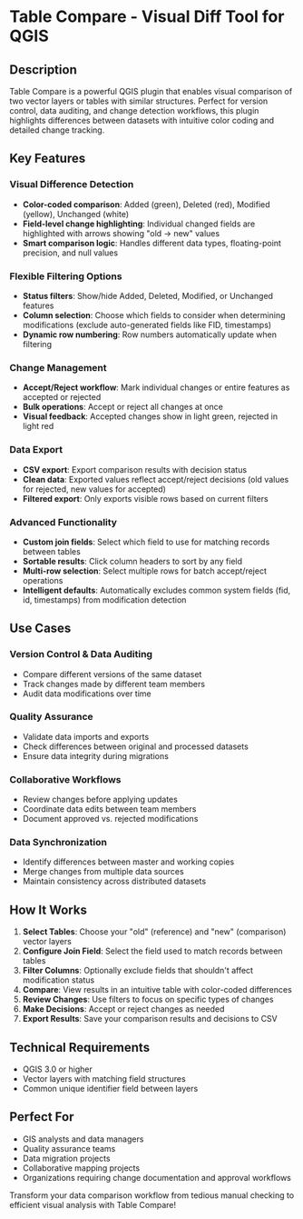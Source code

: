 # Table Compare - Visual Diff Tool for QGIS

## Description

Table Compare is a powerful QGIS plugin that enables visual comparison of two vector layers or tables with similar structures. Perfect for version control, data auditing, and change detection workflows, this plugin highlights differences between datasets with intuitive color coding and detailed change tracking.

## Key Features

### Visual Difference Detection
- **Color-coded comparison**: Added (green), Deleted (red), Modified (yellow), Unchanged (white)
- **Field-level change highlighting**: Individual changed fields are highlighted with arrows showing "old → new" values
- **Smart comparison logic**: Handles different data types, floating-point precision, and null values

### Flexible Filtering Options
- **Status filters**: Show/hide Added, Deleted, Modified, or Unchanged features
- **Column selection**: Choose which fields to consider when determining modifications (exclude auto-generated fields like FID, timestamps)
- **Dynamic row numbering**: Row numbers automatically update when filtering

### Change Management
- **Accept/Reject workflow**: Mark individual changes or entire features as accepted or rejected
- **Bulk operations**: Accept or reject all changes at once
- **Visual feedback**: Accepted changes show in light green, rejected in light red

### Data Export
- **CSV export**: Export comparison results with decision status
- **Clean data**: Exported values reflect accept/reject decisions (old values for rejected, new values for accepted)
- **Filtered export**: Only exports visible rows based on current filters

### Advanced Functionality
- **Custom join fields**: Select which field to use for matching records between tables
- **Sortable results**: Click column headers to sort by any field
- **Multi-row selection**: Select multiple rows for batch accept/reject operations
- **Intelligent defaults**: Automatically excludes common system fields (fid, id, timestamps) from modification detection

## Use Cases

### Version Control & Data Auditing
- Compare different versions of the same dataset
- Track changes made by different team members
- Audit data modifications over time

### Quality Assurance
- Validate data imports and exports
- Check differences between original and processed datasets
- Ensure data integrity during migrations

### Collaborative Workflows
- Review changes before applying updates
- Coordinate data edits between team members
- Document approved vs. rejected modifications

### Data Synchronization
- Identify differences between master and working copies
- Merge changes from multiple data sources
- Maintain consistency across distributed datasets

## How It Works

1. **Select Tables**: Choose your "old" (reference) and "new" (comparison) vector layers
2. **Configure Join Field**: Select the field used to match records between tables
3. **Filter Columns**: Optionally exclude fields that shouldn't affect modification status
4. **Compare**: View results in an intuitive table with color-coded differences
5. **Review Changes**: Use filters to focus on specific types of changes
6. **Make Decisions**: Accept or reject changes as needed
7. **Export Results**: Save your comparison results and decisions to CSV

## Technical Requirements

- QGIS 3.0 or higher
- Vector layers with matching field structures
- Common unique identifier field between layers

## Perfect For

- GIS analysts and data managers
- Quality assurance teams
- Data migration projects
- Collaborative mapping projects
- Organizations requiring change documentation and approval workflows

Transform your data comparison workflow from tedious manual checking to efficient visual analysis with Table Compare!
